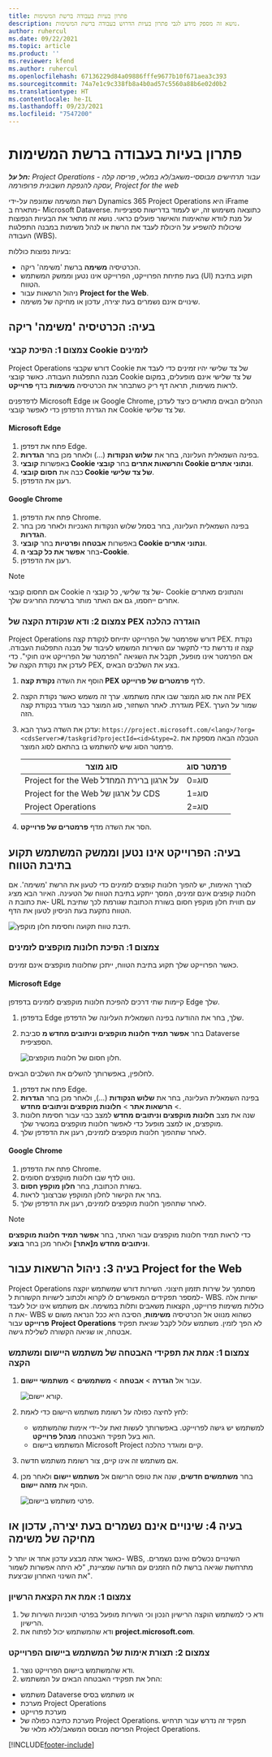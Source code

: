 ```yaml
---
title: פתרון בעיות בעבודה ברשת המשימות
description: נושא זה מספק מידע לגבי פתרון בעיות הדרוש בעבודה ברשת המשימות.
author: ruhercul
ms.date: 09/22/2021
ms.topic: article
ms.product: ''
ms.reviewer: kfend
ms.author: ruhercul
ms.openlocfilehash: 67136229d84a09886fffe9677b10f671aea3c393
ms.sourcegitcommit: 74a7e1c9c338fb8a4b0ad57c5560a88b6e02d0b2
ms.translationtype: HT
ms.contentlocale: he-IL
ms.lasthandoff: 09/23/2021
ms.locfileid: "7547200"
---
```

# <a name="troubleshoot-working-in-the-task-grid"></a>פתרון בעיות בעבודה ברשת המשימות 


_**חל על:** Project Operations עבור תרחישים מבוססי-משאב/לא במלאי, פריסה קלה - עסקה להנפקת חשבונית פרופורמה, Project for the web_

רשת המשימה שמונפה על-ידי Dynamics 365 Project Operations היא iFrame מתארח ב- Microsoft Dataverse. כתוצאה משימוש זה, יש לעמוד בדרישות ספציפיות על מנת לוודא שהאימות והאישור פועלים כראוי. נושא זה מתאר את הבעיות הנפוצות שיכולות להשפיע על היכולת לעבד את הרשת או לנהל משימות במבנה התפלגות העבודה (WBS).

בעיות נפוצות כוללות:

- הכרטיסיה **משימה** ברשת 'משימה' ריקה.
- בעת פתיחת הפרוייקט, הפרוייקט אינו נטען וממשק המשתמש (UI) תקוע בתיבת הטווח.
- ניהול הרשאות עבור **Project for the Web**.
- שינויים אינם נשמרים בעת יצירה, עדכון או מחיקה של משימה.

## <a name="issue-the-task-tab-is-empty"></a>בעיה: הכרטיסיה 'משימה' ריקה

### <a name="mitigation-1-enable-cookies"></a>צמצום 1: הפיכת קבצי Cookie לזמינים

Project Operations דורש שקבצי Cookie של צד שלישי יהיו זמינים כדי לעבד את מבנה התפלגות העבודה. כאשר קובצי Cookie של צד שלישי אינם מופעלים, במקום לראות משימות, תראה דף ריק כשתבחר את הכרטיסיה **משימות** בדף **פרוייקט**.

לדפדפנים Microsoft Edge או Google Chrome, הנהלים הבאים מתארים כיצד לעדכן את הגדרת הדפדפן כדי לאפשר קובצי Cookie של צד שלישי.

#### <a name="microsoft-edge"></a>Microsoft Edge

1. פתח את דפדפן Edge.
2. בפינה השמאלית העליונה, בחר את **שלוש הנקודות** (...) ולאחר מכן בחר **הגדרות**.
3. באפשרות **קובצי Cookie והרשאות אתרים** בחר **קובצי Cookie ונתוני אתרים**.
4. כבה את **חסום קובצי Cookie של צד שלישי**.
5. רענן את הדפדפן. 

#### <a name="google-chrome"></a>Google Chrome

1. פתח את הדפדפן Chrome.
2. בפינה השמאלית העליונה, בחר בסמל שלוש הנקודות האנכיות ולאחר מכן בחר **הגדרות**.
3. באפשרות **אבטחה ופרטיות** בחר **קובצי Cookie ונתוני אתרים**.
4. בחר **אפשר את כל קבצי ה-Cookie**.
5. רענן את הדפדפן. 

> [!NOTE]
> אם תחסום קובצי Cookie של צד שלישי, כל קובצי ה- Cookie והנתונים מאתרים אחרים ייחסמו, גם אם האתר מותר ברשימת החריגים שלך.

### <a name="mitigation-2-validate-the-pex-endpoint-has-been-correctly-configured"></a>צמצום 2: ודא שנקודת הקצה של PEX הוגדרה כהלכה

Project Operations דורש שפרמטר של הפרוייקט יתייחס לנקודת קצה PEX. נקודת קצה זו נדרשת כדי לתקשר עם השירות המשמש לעיבוד של מבנה התפלגות העבודה. אם הפרמטר אינו מופעל, תקבל את השגיאה "הפרמטר של הפרוייקט אינו חוקי". כדי לעדכן את נקודת הקצה של PEX, בצע את השלבים הבאים.

1. הוסף את השדה **נקודת קצה PEX** לדף **פרמטרים של פרוייקט**.
2. זהה את סוג המוצר שבו אתה משתמש. ערך זה משמש כאשר נקודת הקצה PEX מוגדרת. לאחר השחזור, סוג המוצר כבר מוגדר בנקודת קצה PEX. שמור על הערך הזה.
3. עדכן את השדה בערך הבא: `https://project.microsoft.com/<lang>/?org=<cdsServer>#/taskgrid?projectId=<id>&type=2`. הטבלה הבאה מספקת את פרמטר הסוג שיש להשתמש בו בהתאם לסוג המוצר.

      | **סוג מוצר**                     | **פרמטר סוג** |
      |--------------------------------------|--------------------|
      | Project for the Web על ארגון ברירת המחדל   | סוג=0             |
      | Project for the Web על ארגון של CDS | סוג=1             |
      | Project Operations                   | סוג=2             |

4. הסר את השדה מדף **פרמטרים של פרוייקט**.

## <a name="issue-the-project-doesnt-load-and-the-ui-is-stuck-on-the-spinner"></a>בעיה: הפרוייקט אינו נטען וממשק המשתמש תקוע בתיבת הטווח

לצורך האימות, יש להפוך חלונות קופצים לזמינים כדי לטעון את הרשת 'משימה'. אם חלונות קופצים אינם זמינים, המסך ייתקע בתיבת הטווח של הטעינה. האיור הבא מציג את כתובת ה- URL עם תווית חלון מוקפץ חסום בשורת הכתובת שגורמת לכך שתיבת הטווח נתקעת בעת הניסיון לטעון את הדף. 

   ![תיבת טווח תקועה וחסימת חלון מוקפץ.](media/popupsblocked.png)

### <a name="mitigation-1-enable-pop-ups"></a>צמצום 1: הפיכת חלונות מוקפצים לזמינים

כאשר הפרוייקט שלך תקוע בתיבת הטווח, ייתכן שחלונות מוקפצים אינם זמינים.

#### <a name="microsoft-edge"></a>Microsoft Edge

קיימות שתי דרכים להפיכת חלונות מוקפצים לזמינים בדפדפן Edge שלך.

1. בדפדפן Edge שלך, בחר את ההודעה בפינה השמאלית העליונה של הדפדפן.
2. בחר **אפשר תמיד חלונות מוקפצים וניתובים מחדש מ** סביבת Dataverse הספציפית.
 
     ![חלון חסום של חלונות מוקפצים.](media/enablepopups.png)

לחלופין, באפשרותך להשלים את השלבים הבאים.

1. פתח את דפדפן Edge.
2. בפינה השמאלית העליונה, בחר את **שלוש הנקודות** (...), ולאחר מכן בחר **הגדרות** > **הרשאות אתר** > **חלונות מוקפצים וניתובים מחדש**.
3. שנה את מצב **חלונות מוקפצים וניתובים מחדש** למצב כבוי עבור חסימת חלונות מוקפצים, או למצב מופעל כדי לאפשר חלונות מוקפצים במכשיר שלך.
4. לאחר שתהפוך חלונות מוקפצים לזמינים, רענן את הדפדפן שלך. 

#### <a name="google-chrome"></a>Google Chrome
1. פתח את הדפדפן Chrome.
2. נווט לדף שבו חלונות מוקפצים חסומים.
3. בשורת הכתובת, בחר **חלון מוקפץ חסום**.
4. בחר את הקישור לחלון המוקפץ שברצונך לראות.
5. לאחר שתהפוך חלונות מוקפצים לזמינים, רענן את הדפדפן שלך. 

> [!NOTE]
> כדי לראות תמיד חלונות מוקפצים עבור האתר, בחר **אפשר תמיד חלונות מוקפצים וניתובים מחדש מ[אתר]** ולאחר מכן בחר **בוצע**.

## <a name="issue-3-administration-of-privileges-for-project-for-the-web"></a>בעיה 3: ניהול הרשאות עבור Project for the Web

Project Operations מסתמך על שירות תזמון חיצוני. השירות דורש שמשתמש יוקצה למספר תפקידים המאפשרים לו לקרוא ולכתוב לישויות הקשורות ל- WBS. ישויות אלה כוללות משימות פרוייקט, הקצאות משאבים ותלות במשימה. אם משתמש אינו יכול לעבד את ה- WBS כשהוא מנווט אל הכרטיסיה **משימות**, הסיבה היא ככל הנראה משום ש **פרוייקט** עבור **Project Operations** לא הפך לזמין. משתמש עלול לקבל שגיאת תפקיד אבטחה, או שגיאה הקשורה לשלילת גישה.

### <a name="mitigation-1-validate-the-application-user-and-end-user-security-roles"></a>צמצום 1: אמת את תפקידי האבטחה של משתמש היישום ומשתמש הקצה

1. עבור אל **הגדרה** > **אבטחה** > **משתמשים** > **משתמשי יישום**.  

   ![קורא יישום.](media/applicationuser.jpg)
   
2. לחץ לחיצה כפולה על רשומת משתמש היישום כדי לאמת:

     - למשתמש יש גישה לפרוייקט. באפשרותך לעשות זאת על-ידי אימות שהמשתמש הוא בעל תפקיד האבטחה **מנהל פרוייקט**.
     - המשתמש ביישום Microsoft Project קיים ומוגדר כהלכה.
 
3. אם משתמש זה אינו קיים, צור רשומת משתמש חדשה. 
4. בחר **משתמשים חדשים**, שנה את טופס הרישום אל **משתמש יישום** ולאחר מכן הוסף את **מזהה יישום**.

   ![פרטי משתמש ביישום.](media/applicationuserdetails.jpg)


## <a name="issue-4-changes-arent-saved-when-you-create-update-or-delete-a-task"></a>בעיה 4: שינויים אינם נשמרים בעת יצירה, עדכון או מחיקה של משימה

כאשר אתה מבצע עדכון אחד או יותר ל- WBS, השינויים נכשלים ואינם נשמרים. מתרחשת שגיאה ברשת לוח הזמנים עם הודעה שמציינת, "לא היתה אפשרות לשמור את השינוי האחרון שביצעת".

### <a name="mitigation-1-validate-the-license-assignment"></a>צמצום 1: אמת את הקצאת הרשיון

1. ודא כי למשתמש הוקצה הרישיון הנכון וכי השירות מופעל בפרטי תוכניות השירות של הרישיון.  
2. ודא שהמשתמש יכול לפתוח את **project.microsoft.com**.
    
### <a name="mitigation-2-validation-configuration-of-the-project-application-user"></a>צמצום 2: תצורת אימות של המשתמש ביישום הפרוייקט
1. ודא שהמשתמש ביישום הפרוייקט נוצר.
2. החל את תפקידי האבטחה הבאים על המשתמש:
  
  - משתמש Dataverse או משתמש בסיס
  - מערכת Project Operations
  - מערכת פרוייקט
  - מערכת כתיבה כפולה של Project Operations. תפקיד זה נדרש עבור תרחיש הפריסה מבוסס המשאב/ללא מלאי של Project Operations.


[!INCLUDE[footer-include](../includes/footer-banner.md)]

